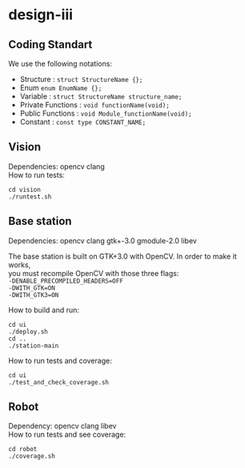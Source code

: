 # design-iii

## Coding Standart
We use the following notations:
 - Structure :  `struct StructureName {};`
 - Enum  `enum EnumName {};`
 - Variable :  `struct StructureName structure_name;`  
 - Private Functions :  `void functionName(void);`  
 - Public Functions : `void Module_functionName(void);`
 - Constant :  `const type CONSTANT_NAME;`  

## Vision

Dependencies: opencv clang  
How to run tests: 
```
cd vision
./runtest.sh
```

## Base station

Dependencies: opencv clang gtk+-3.0 gmodule-2.0 libev

The base station is built on GTK+3.0 with OpenCV. In order to make it works,  
you must recompile OpenCV with those three flags:  
`-DENABLE_PRECOMPILED_HEADERS=OFF`  
`-DWITH_GTK=ON`  
`-DWITH_GTK3=ON`

How to build and run:
```
cd ui
./deploy.sh
cd ..
./station-main
```

How to run tests and coverage:
```
cd ui
./test_and_check_coverage.sh
```

## Robot

Dependency: opencv clang libev  
How to run tests and see coverage:
```
cd robot
./coverage.sh
```
